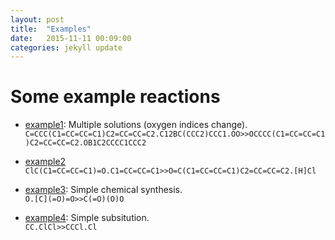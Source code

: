 ```yaml
---
layout: post
title:  "Examples"
date:   2015-11-11 00:09:00
categories: jekyll update
---
```

# Some example reactions

* [example1]\: Multiple solutions (oxygen indices change).  
`C=CCC(C1=CC=CC=C1)C2=CC=CC=C2.C12BC(CCC2)CCC1.OO>>OCCCC(C1=CC=CC=C1)C2=CC=CC=C2.OB1C2CCCC1CCC2`

* [example2]  
`ClC(C1=CC=CC=C1)=O.C1=CC=CC=C1>>O=C(C1=CC=CC=C1)C2=CC=CC=C2.[H]Cl`

* [example3]\: Simple chemical synthesis.  
`O.[C](=O)=O>>C(=O)(O)O`

* [example4]\: Simple subsitution.  
`CC.ClCl>>CCCl.Cl`



[example1]:    http://students.mimuw.edu.pl/~mk305158/smiles/branches/origin/janr-atom-mapping-interface-with-new-coordinates/demo/atom_mapping/#?smiles=C=CCC(C1=CC=CC=C1)C2=CC=CC=C2.C12BC(CCC2)CCC1.OO>>OCCCC(C1=CC=CC=C1)C2=CC=CC=C2.OB1C2CCCC1CCC2
[example2]:    http://students.mimuw.edu.pl/~mk305158/smiles/branches/origin/janr-atom-mapping-interface-with-new-coordinates/demo/atom_mapping/#?smiles=ClC(C1=CC=CC=C1)=O.C1=CC=CC=C1>>O=C(C1=CC=CC=C1)C2=CC=CC=C2.[H]Cl
[example3]:    http://students.mimuw.edu.pl/~mk305158/smiles/branches/origin/janr-atom-mapping-interface-with-new-coordinates/demo/atom_mapping/#?smiles=O.[C](=O)=O>>C(=O)(O)O
[example4]:    http://students.mimuw.edu.pl/~mk305158/smiles/branches/origin/janr-atom-mapping-interface-with-new-coordinates/demo/atom_mapping/#?smiles=CC.ClCl>>CCCl.Cl

[ex]:    http://students.mimuw.edu.pl/~mk305158/smiles/branches/origin/janr-atom-mapping-interface-with-new-coordinates/demo/atom_mapping/#?smiles=
